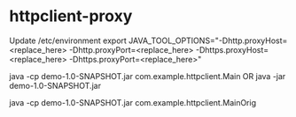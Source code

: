 # httpclient-proxy

Update /etc/environment
export JAVA_TOOL_OPTIONS="-Dhttp.proxyHost=<replace_here> -Dhttp.proxyPort=<replace_here> -Dhttps.proxyHost=<replace_here> -Dhttps.proxyPort=<replace_here>"

java -cp demo-1.0-SNAPSHOT.jar com.example.httpclient.Main OR
java -jar demo-1.0-SNAPSHOT.jar 

java -cp demo-1.0-SNAPSHOT.jar com.example.httpclient.MainOrig
